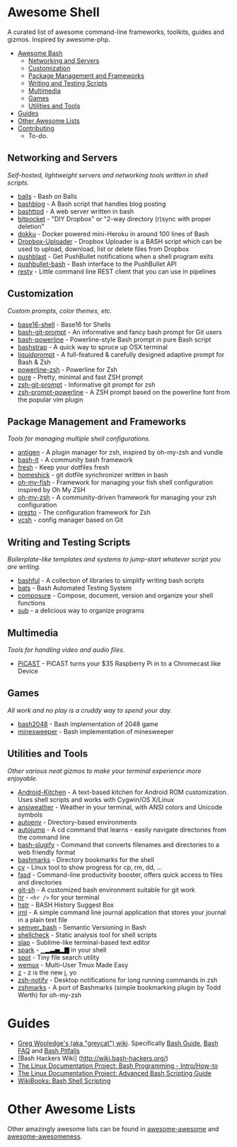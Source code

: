 # Awesome Shell
A curated list of awesome command-line frameworks, toolkits, guides and gizmos. Inspired by awesome-php.
- [Awesome Bash](#awesome-bash)
	- [Networking and Servers](#networking-and-servers)
	- [Customization](#customization)
	- [Package Management and Frameworks](#package-management-and-frameworks)
	- [Writing and Testing Scripts](#writing-and-testing-scripts)
	- [Multimedia](#multimedia)
	- [Games](#games)
	- [Utilities and Tools](#utilities-and-tools)
- [Guides](#guides)
- [Other Awesome Lists](#other-awesome-lists)
- [Contributing](#contributing)
  - To-do.

## Networking and Servers

*Self-hosted, lightweight servers and networking tools written in shell scripts.*

* [balls](https://github.com/jneen/balls) - Bash on Balls
* [bashblog](https://github.com/cfenollosa/bashblog) - A Bash script that handles blog posting
* [bashttpd](https://github.com/avleen/bashttpd) - A web server written in bash
* [bitpocket](https://github.com/sickill/bitpocket) - "DIY Dropbox" or "2-way directory (r)sync with proper deletion"
* [dokku](https://github.com/progrium/dokku) - Docker powered mini-Heroku in around 100 lines of Bash
* [Dropbox-Uploader](https://github.com/andreafabrizi/Dropbox-Uploader) - Dropbox Uploader is a BASH script which can be used to upload, download, list or delete files from Dropbox
* [pushblast](https://github.com/alebcay/pushblast) - Get PushBullet notifications when a shell program exits
* [pushbullet-bash](https://github.com/Red5d/pushbullet-bash) - Bash interface to the PushBullet API
* [resty](https://github.com/micha/resty) - Little command line REST client that you can use in pipelines

## Customization

*Custom prompts, color themes, etc.*

* [base16-shell](https://github.com/chriskempson/base16-shell) - Base16 for Shells
* [bash-git-prompt](https://github.com/magicmonty/bash-git-prompt) - An informative and fancy bash prompt for Git users
* [bash-powerline](https://github.com/riobard/bash-powerline) - Powerline-style Bash prompt in pure Bash script
* [bashstrap](https://github.com/barryclark/bashstrap) - A quick way to spruce up OSX terminal
* [liquidprompt](https://github.com/nojhan/liquidprompt) - A full-featured & carefully designed adaptive prompt for Bash & Zsh
* [powerline-zsh](https://github.com/carlcarl/powerline-zsh) - Powerline for Zsh
* [pure](https://github.com/sindresorhus/pure) - Pretty, minimal and fast ZSH prompt
* [zsh-git-prompt](https://github.com/olivierverdier/zsh-git-prompt) - Informative git prompt for zsh
* [zsh-prompt-powerline](https://github.com/Valodim/zsh-prompt-powerline) - A ZSH prompt based on the powerline font from the popular vim plugin

## Package Management and Frameworks

*Tools for managing multiple shell configurations.*

* [antigen](https://github.com/zsh-users/antigen) - A plugin manager for zsh, inspired by oh-my-zsh and vundle
* [bash-it](https://github.com/revans/bash-it) - A community bash framework
* [fresh](https://github.com/freshshell/fresh) - Keep your dotfiles fresh
* [homeshick](https://github.com/andsens/homeshick) - git dotfile synchronizer written in bash
* [oh-my-fish](https://github.com/bpinto/oh-my-fish) - Framework for managing your fish shell configuration inspired by Oh My ZSH
* [oh-my-zsh](https://github.com/robbyrussell/oh-my-zsh) - A community-driven framework for managing your zsh configuration
* [prezto](https://github.com/sorin-ionescu/prezto) - The configuration framework for Zsh
* [vcsh](https://github.com/RichiH/vcsh) - config manager based on Git

## Writing and Testing Scripts

*Boilerplate-like templates and systems to jump-start whatever script you are writing.*

* [bashful](https://github.com/jmcantrell/bashful) - A collection of libraries to simplify writing bash scripts
* [bats](https://github.com/sstephenson/bats) - Bash Automated Testing System
* [composure](https://github.com/erichs/composure) - Compose, document, version and organize your shell functions
* [sub](https://github.com/basecamp/sub) - a delicious way to organize programs

## Multimedia

*Tools for handling video and audio files.*

* [PiCAST](https://github.com/lanceseidman/PiCAST) - PiCAST turns your $35 Raspberry Pi in to a Chromecast like Device

## Games

*All work and no play is a cruddy way to spend your day.*

* [bash2048](https://github.com/mydzor/bash2048) - Bash implementation of 2048 game
* [minesweeper](https://github.com/feherke/Bash-script/blob/master/minesweeper/minesweeper.sh) - Bash implementation of minesweeper 

## Utilities and Tools

*Other various neat gizmos to make your terminal experience more enjoyable.*

* [Android-Kitchen](https://github.com/dsixda/Android-Kitchen) - A text-based kitchen for Android ROM customization. Uses shell scripts and works with Cygwin/OS X/Linux
* [ansiweather](https://github.com/fcambus/ansiweather) - Weather in your terminal, with ANSI colors and Unicode symbols
* [autoenv](https://github.com/kennethreitz/autoenv) - Directory-based environments
* [autojump](https://github.com/joelthelion/autojump) - A cd command that learns - easily navigate directories from the command line
* [bash-slugify](https://github.com/benlinton/bash-slugify) - Command that converts filenames and directories to a web friendly format
* [bashmarks](https://github.com/huyng/bashmarks) - Directory bookmarks for the shell
* [cv](https://github.com/Xfennec/cv) - Linux tool to show progress for cp, rm, dd, ...
* [fasd](https://github.com/clvv/fasd) - Command-line productivity booster, offers quick access to files and directories
* [git-sh](https://github.com/rtomayko/git-sh) - A customized bash environment suitable for git work
* [hr](https://github.com/LuRsT/hr) - `<hr />` for your terminal
* [hstr](https://github.com/dvorka/hstr) - BASH History Suggest Box
* [jrnl](https://github.com/maebert/jrnl) - A simple command line journal application that stores your journal in a plain text file
* [semver_bash](https://github.com/cloudflare/semver_bash) - Semantic Versioning in Bash
* [shellcheck](https://github.com/koalaman/shellcheck) - Static analysis tool for shell scripts
* [slap](https://github.com/slap-editor/slap) - Sublime-like terminal-based text editor
* [spark](https://github.com/holman/spark) - ▁▂▃▅▂▇ in your shell
* [spot](https://github.com/guille/spot) - Tiny file search utility
* [wemux](https://github.com/zolrath/wemux) - Multi-User Tmux Made Easy
* [z](https://github.com/rupa/z) - z is the new j, yo
* [zsh-notify](https://github.com/marzocchi/zsh-notify) - Desktop notifications for long running commands in zsh
* [zshmarks](https://github.com/jocelynmallon/zshmarks) - A port of Bashmarks (simple bookmarking plugin by Todd Werth) for oh-my-zsh

# Guides
* [Greg Wooledge's (aka "greycat") wiki](http://mywiki.wooledge.org).
  Specifically [Bash Guide](http://mywiki.wooledge.org/BashGuide), [Bash FAQ](http://mywiki.wooledge.org/BashFAQ) and [Bash Pitfalls](http://mywiki.wooledge.org/BashPitfalls)
* [Bash Hackers Wiki] (http://wiki.bash-hackers.org/)
* [The Linux Documentation Project: Bash Programming - Intro/How-to](http://tldp.org/HOWTO/Bash-Prog-Intro-HOWTO.html#toc)
* [The Linux Documentation Project: Advanced Bash Scripting Guide](http://www.tldp.org/LDP/abs/html/)
* [WikiBooks: Bash Shell Scripting](http://en.wikibooks.org/wiki/Bash_Shell_Scripting)

# Other Awesome Lists
Other amazingly awesome lists can be found in [awesome-awesome](https://github.com/emijrp/awesome-awesome) and [awesome-awesomeness](https://github.com/bayandin/awesome-awesomeness).

